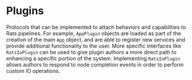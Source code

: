 # Plugins
Protocols that can be implemented to attach behaviors and capabilities to Rats pipelines. For
example, `AppPlugin` objects are loaded as part of the creation of the main `App` object, and
are able to register new services and provide additional functionality to the user. More
specific interfaces like `RatsIoPlugin` can be used to give plugin authors a more direct path
to enhancing a specific portion of the system. Implementing `RatsIoPlugin` allows authors to
respond to node completion events in order to perform custom IO operations.
